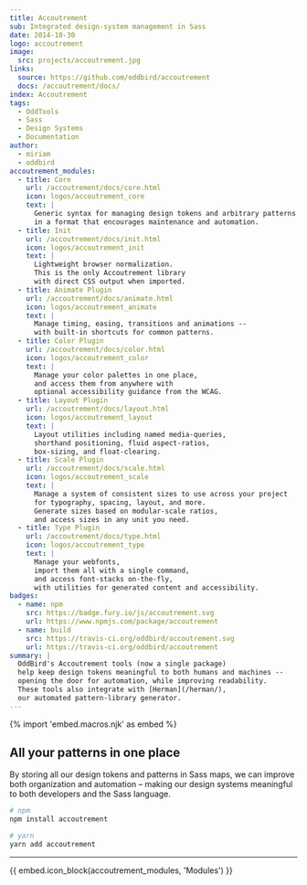 ```yaml
---
title: Accoutrement
sub: Integrated design-system management in Sass
date: 2014-10-30
logo: accoutrement
image:
  src: projects/accoutrement.jpg
links:
  source: https://github.com/oddbird/accoutrement
  docs: /accoutrement/docs/
index: Accoutrement
tags:
  - OddTools
  - Sass
  - Design Systems
  - Documentation
author:
  - miriam
  - oddbird
accoutrement_modules:
  - title: Core
    url: /accoutrement/docs/core.html
    icon: logos/accoutrement_core
    text: |
      Generic syntax for managing design tokens and arbitrary patterns
      in a format that encourages maintenance and automation.
  - title: Init
    url: /accoutrement/docs/init.html
    icon: logos/accoutrement_init
    text: |
      Lightweight browser normalization.
      This is the only Accoutrement library
      with direct CSS output when imported.
  - title: Animate Plugin
    url: /accoutrement/docs/animate.html
    icon: logos/accoutrement_animate
    text: |
      Manage timing, easing, transitions and animations --
      with built-in shortcuts for common patterns.
  - title: Color Plugin
    url: /accoutrement/docs/color.html
    icon: logos/accoutrement_color
    text: |
      Manage your color palettes in one place,
      and access them from anywhere with
      optional accessibility guidance from the WCAG.
  - title: Layout Plugin
    url: /accoutrement/docs/layout.html
    icon: logos/accoutrement_layout
    text: |
      Layout utilities including named media-queries,
      shorthand positioning, fluid aspect-ratios,
      box-sizing, and float-clearing.
  - title: Scale Plugin
    url: /accoutrement/docs/scale.html
    icon: logos/accoutrement_scale
    text: |
      Manage a system of consistent sizes to use across your project
      for typography, spacing, layout, and more.
      Generate sizes based on modular-scale ratios,
      and access sizes in any unit you need.
  - title: Type Plugin
    url: /accoutrement/docs/type.html
    icon: logos/accoutrement_type
    text: |
      Manage your webfonts,
      import them all with a single command,
      and access font-stacks on-the-fly,
      with utilities for generated content and accessibility.
badges:
  - name: npm
    src: https://badge.fury.io/js/accoutrement.svg
    url: https://www.npmjs.com/package/accoutrement
  - name: build
    src: https://travis-ci.org/oddbird/accoutrement.svg
    url: https://travis-ci.org/oddbird/accoutrement
summary: |
  OddBird's Accoutrement tools (now a single package)
  help keep design tokens meaningful to both humans and machines --
  opening the door for automation, while improving readability.
  These tools also integrate with [Herman](/herman/),
  our automated pattern-library generator.
---
```


{% import 'embed.macros.njk' as embed %}

## All your patterns in one place

By storing all our design tokens and patterns in Sass maps, we can
improve both organization and automation – making our design systems
meaningful to both developers and the Sass language.

```bash
# npm
npm install accoutrement

# yarn
yarn add accoutrement
```

------

{{ embed.icon_block(accoutrement_modules, 'Modules') }}
